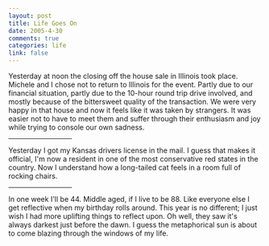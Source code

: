 ```yaml
--- 
layout: post
title: Life Goes On
date: 2005-4-30
comments: true
categories: life
link: false
---
```

Yesterday at noon the closing off the house sale in Illinois took place. Michele and I chose not to return to Illinois for the event. Partly due to our financial situation, partly due to the 10-hour round trip drive involved, and mostly because of the bittersweet quality of the transaction. We were very happy in that house and now it feels like it was taken by strangers. It was easier not to have to meet them and suffer through their enthusiasm and joy while trying to console our own sadness.

<hr width="25%">

Yesterday I got my Kansas drivers license in the mail. I guess that makes it official, I'm now a resident in one of the most conservative red states in the country. Now I understand how a long-tailed cat feels in a room full of rocking chairs.

<hr width="25%">

In one week I'll be 44. Middle aged, if I live to be 88. Like everyone else I get reflective when my birthday rolls around. This year is no different; I just wish I had more uplifting things to reflect upon. Oh well, they saw it's always darkest just before the dawn. I guess the metaphorical sun is about to come blazing through the windows of my life.
